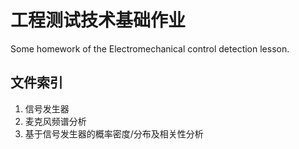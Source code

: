 # 工程测试技术基础作业
Some homework of the Electromechanical control detection lesson.


## 文件索引

1. 信号发生器
2. 麦克风频谱分析
3. 基于信号发生器的概率密度/分布及相关性分析
